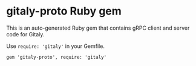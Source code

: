 # gitaly-proto Ruby gem

This is an auto-generated Ruby gem that contains gRPC client and
server code for Gitaly.

Use `require: 'gitaly'` in your Gemfile.

```
gem 'gitaly-proto', require: 'gitaly'
```
